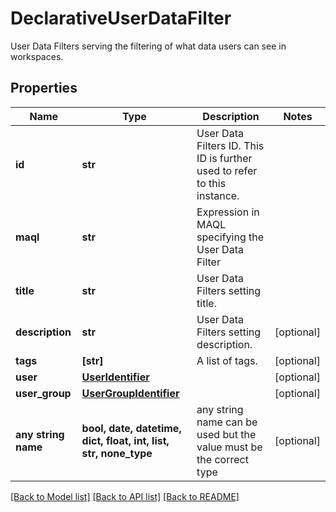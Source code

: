 # DeclarativeUserDataFilter

User Data Filters serving the filtering of what data users can see in workspaces.

## Properties
Name | Type | Description | Notes
------------ | ------------- | ------------- | -------------
**id** | **str** | User Data Filters ID. This ID is further used to refer to this instance. | 
**maql** | **str** | Expression in MAQL specifying the User Data Filter | 
**title** | **str** | User Data Filters setting title. | 
**description** | **str** | User Data Filters setting description. | [optional] 
**tags** | **[str]** | A list of tags. | [optional] 
**user** | [**UserIdentifier**](UserIdentifier.md) |  | [optional] 
**user_group** | [**UserGroupIdentifier**](UserGroupIdentifier.md) |  | [optional] 
**any string name** | **bool, date, datetime, dict, float, int, list, str, none_type** | any string name can be used but the value must be the correct type | [optional]

[[Back to Model list]](../README.md#documentation-for-models) [[Back to API list]](../README.md#documentation-for-api-endpoints) [[Back to README]](../README.md)


